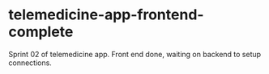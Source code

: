 # telemedicine-app-frontend-complete
 Sprint 02 of telemedicine app. Front end done, waiting on backend to setup connections. 
